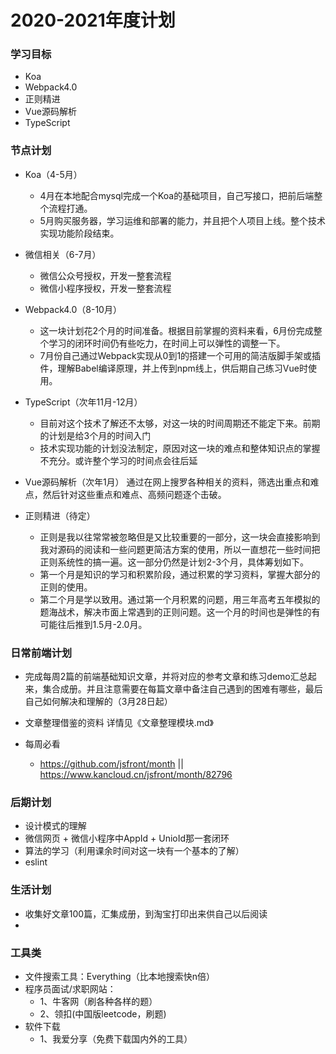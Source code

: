 # 2020-2021年度计划
### 学习目标
- Koa
- Webpack4.0
- 正则精进
- Vue源码解析
- TypeScript


### 节点计划
- Koa（4-5月）
    - 4月在本地配合mysql完成一个Koa的基础项目，自己写接口，把前后端整个流程打通。
    - 5月购买服务器，学习运维和部署的能力，并且把个人项目上线。整个技术实现功能阶段结束。

- 微信相关（6-7月）
    - 微信公众号授权，开发一整套流程
    - 微信小程序授权，开发一整套流程

- Webpack4.0（8-10月）
    - 这一块计划花2个月的时间准备。根据目前掌握的资料来看，6月份完成整个学习的闭环时间仍有些吃力，在时间上可以弹性的调整一下。
    - 7月份自己通过Webpack实现从0到1的搭建一个可用的简洁版脚手架或插件，理解Babel编译原理，并上传到npm线上，供后期自己练习Vue时使用。

- TypeScript（次年11月-12月）
    - 目前对这个技术了解还不太够，对这一块的时间周期还不能定下来。前期的计划是给3个月的时间入门
    - 技术实现功能的计划没法制定，原因对这一块的难点和整体知识点的掌握不充分。或许整个学习的时间点会往后延

- Vue源码解析（次年1月）
    通过在网上搜罗各种相关的资料，筛选出重点和难点，然后针对这些重点和难点、高频问题逐个击破。

- 正则精进（待定）
    - 正则是我以往常常被忽略但是又比较重要的一部分，这一块会直接影响到我对源码的阅读和一些问题更简洁方案的使用，所以一直想花一些时间把正则系统性的搞一遍。这一部分仍然是计划2-3个月，具体筹划如下。
    - 第一个月是知识的学习和积累阶段，通过积累的学习资料，掌握大部分的正则的使用。
    - 第二个月是学以致用。通过第一个月积累的问题，用三年高考五年模拟的题海战术，解决市面上常遇到的正则问题。这一个月的时间也是弹性的有可能往后推到1.5月-2.0月。





### 日常前端计划
- 完成每周2篇的前端基础知识文章，并将对应的参考文章和练习demo汇总起来，集合成册。并且注意需要在每篇文章中备注自己遇到的困难有哪些，最后自己如何解决和理解的（3月28日起）

- 文章整理借鉴的资料
详情见《文章整理模块.md》

- 每周必看
    - https://github.com/jsfront/month ||  https://www.kancloud.cn/jsfront/month/82796


### 后期计划
- 设计模式的理解
- 微信网页 + 微信小程序中AppId + UnioId那一套闭环
- 算法的学习（利用课余时间对这一块有一个基本的了解）
- eslint


### 生活计划
- 收集好文章100篇，汇集成册，到淘宝打印出来供自己以后阅读
- 


### 工具类
- 文件搜索工具：Everything（比本地搜索快n倍）
- 程序员面试/求职网站：
    - 1、牛客网（刷各种各样的题）
    - 2、领扣(中国版leetcode，刷题)
- 软件下载
    - 1、我爱分享（免费下载国内外的工具）